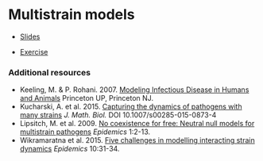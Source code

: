 # Multistrain models

* [Slides](slides.html)

* [Exercise](exercise/)

### Additional resources

* Keeling, M. & P. Rohani. 2007. [Modeling Infectious Disease in Humans and Animals](http://press.princeton.edu/titles/8459.html) Princeton UP, Princeton NJ.
* Kucharski, A. et al. 2015. [Capturing the dynamics of pathogens with many strains](http://download.springer.com/static/pdf/165/art%253A10.1007%252Fs00285-015-0873-4.pdf?originUrl=http%3A%2F%2Flink.springer.com%2Farticle%2F10.1007%2Fs00285-015-0873-4&token2=exp=1437315487~acl=%2Fstatic%2Fpdf%2F165%2Fart%25253A10.1007%25252Fs00285-015-0873-4.pdf%3ForiginUrl%3Dhttp%253A%252F%252Flink.springer.com%252Farticle%252F10.1007%252Fs00285-015-0873-4*~hmac=8582f13c147cd45495cae3e1ae346ecd07d6c9e9d8ca3f3551937d33b560356e) *J. Math. Biol.* DOI 10.1007/s00285-015-0873-4
* Lipsitch, M. et al. 2009. [No coexistence for free: Neutral null models for multistrain pathogens](http://www.ncbi.nlm.nih.gov/pmc/articles/PMC3099423/) *Epidemics* 1:2-13.
* Wikramaratna et al. 2015. [Five challenges in modelling interacting strain dynamics](http://www.sciencedirect.com/science/article/pii/S1755436514000619) *Epidemics* 10:31-34.
